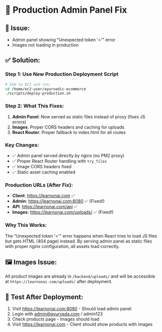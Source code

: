 # 🔧 Production Admin Panel Fix

## 🚨 **Issue**: 
- Admin panel showing "Unexpected token '<'" error
- Images not loading in production

## ✅ **Solution**:

### **Step 1: Use New Production Deployment Script**
```bash
# SSH to EC2 and run:
cd /home/ec2-user/ayurvedic-ecommerce
./scripts/deploy-production.sh
```

### **Step 2: What This Fixes**:
1. **Admin Panel**: Now served as static files instead of proxy (fixes JS errors)
2. **Images**: Proper CORS headers and caching for uploads
3. **React Router**: Proper fallback to index.html for all routes

### **Key Changes**:
- ✅ Admin panel served directly by nginx (no PM2 proxy)
- ✅ Proper React Router handling with `try_files`
- ✅ Image CORS headers fixed
- ✅ Static asset caching enabled

### **Production URLs** (After Fix):
- **Client**: https://learnonai.com ✅
- **Admin**: https://learnonai.com:8080 ✅ (Fixed!)
- **API**: https://learnonai.com/api ✅
- **Images**: https://learnonai.com/uploads/ ✅ (Fixed!)

### **Why This Works**:
The "Unexpected token '<'" error happens when React tries to load JS files but gets HTML (404 page) instead. By serving admin panel as static files with proper nginx configuration, all assets load correctly.

## 🖼️ **Images Issue**:
All product images are already in `/backend/uploads/` and will be accessible at `https://learnonai.com/uploads/` after deployment.

## 🧪 **Test After Deployment**:
1. Visit https://learnonai.com:8080 - Should load admin panel
2. Login with admin@ayurveda.com / admin123
3. Check products page - Images should load
4. Visit https://learnonai.com - Client should show products with images